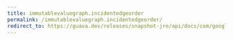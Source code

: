 ```yaml
---
title: immutablevaluegraph.incidentedgeorder
permalink: /immutablevaluegraph.incidentedgeorder/
redirect_to: https://guava.dev/releases/snapshot-jre/api/docs/com/google/common/graph/ImmutableValueGraph.html#incidentEdgeOrder--
---
```

